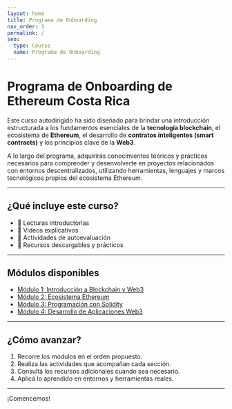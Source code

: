 ```yaml
---
layout: home
title: Programa de Onboarding
nav_order: 1
permalink: /
seo:
  type: Course
  name: Programa de Onboarding
---
```


# Programa de Onboarding de Ethereum Costa Rica

Este curso autodirigido ha sido diseñado para brindar una introducción estructurada a los fundamentos esenciales de la **tecnología blockchain**, el ecosistema de **Ethereum**, el desarrollo de **contratos inteligentes (smart contracts)** y los principios clave de la **Web3**.

A lo largo del programa, adquirirás conocimientos teóricos y prácticos necesarios para comprender y desenvolverte en proyectos relacionados con entornos descentralizados, utilizando herramientas, lenguajes y marcos tecnológicos propios del ecosistema Ethereum.


---

## ¿Qué incluye este curso?

- 🧠 Lecturas introductorias  
- 🎥 Videos explicativos  
- 🧪 Actividades de autoevaluación  
- 📁 Recursos descargables y prácticos  

---

## Módulos disponibles

- [Módulo 1: Introducción a Blockchain y Web3](modulo1)
- [Módulo 2: Ecosistema Ethereum](modulo2)
- [Módulo 3: Programación con Solidity](modulo3)
- [Módulo 4: Desarrollo de Aplicaciones Web3](modulo4)

---

## ¿Cómo avanzar?

1. Recorre los módulos en el orden propuesto.  
2. Realiza las actividades que acompañan cada sección.  
3. Consultá los recursos adicionales cuando sea necesario.  
4. Aplicá lo aprendido en entornos y herramientas reales.

---

¡Comencemos!
